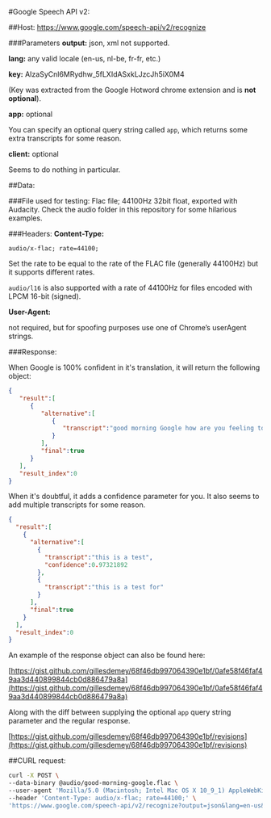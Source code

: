 #Google Speech API v2:

##Host:
https://www.google.com/speech-api/v2/recognize

###Parameters
**output:** json, xml not supported.

**lang:** any valid locale (en-us, nl-be, fr-fr, etc.)

**key:** AIzaSyCnl6MRydhw_5fLXIdASxkLJzcJh5iX0M4

(Key was extracted from the Google Hotword chrome extension and is **not optional**).

**app:** optional

You can specify an optional query string called ```app```, which returns some extra transcripts for some reason.

**client:** optional

Seems to do nothing in particular.

##Data:

###File used for testing:
Flac file; 44100Hz 32bit float, exported with Audacity. Check the audio folder in this repository for some hilarious examples.

###Headers:
**Content-Type:** 

```audio/x-flac; rate=44100;```

Set the rate to be equal to the rate of the FLAC file (generally 44100Hz) but it supports different rates.

```audio/l16``` is also supported with a rate of 44100Hz for files encoded with LPCM 16-bit (signed).

**User-Agent:**

not required, but for spoofing purposes use one of Chrome’s userAgent strings.

###Response:

When Google is 100% confident in it's translation, it will return the following object:

```JSON
{
   "result":[
      {
         "alternative":[
            {
               "transcript":"good morning Google how are you feeling today"
            }
         ],
         "final":true
      }
   ],
   "result_index":0
}
```

When it's doubtful, it adds a confidence parameter for you. It also seems to add multiple transcripts for some reason.

```JSON
{
  "result":[
    {
      "alternative":[
        {
          "transcript":"this is a test",
          "confidence":0.97321892
        },
        {
          "transcript":"this is a test for"
        }
      ],
      "final":true
    }
  ],
  "result_index":0
}
```

An example of the response object can also be found here:

[https://gist.github.com/gillesdemey/68f46db997064390e1bf/0afe58f46faf49aa3d440899844cb0d886479a8a](https://gist.github.com/gillesdemey/68f46db997064390e1bf/0afe58f46faf49aa3d440899844cb0d886479a8a)

Along with the diff between supplying the optional ```app``` query string parameter and the regular response.

[https://gist.github.com/gillesdemey/68f46db997064390e1bf/revisions](https://gist.github.com/gillesdemey/68f46db997064390e1bf/revisions)

##CURL request:

```bash
curl -X POST \
--data-binary @audio/good-morning-google.flac \
--user-agent 'Mozilla/5.0 (Macintosh; Intel Mac OS X 10_9_1) AppleWebKit/537.36 (KHTML, like Gecko) Chrome/33.0.1750.117 Safari/537.36' \
--header 'Content-Type: audio/x-flac; rate=44100;' \
'https://www.google.com/speech-api/v2/recognize?output=json&lang=en-us&key=AIzaSyCnl6MRydhw_5fLXIdASxkLJzcJh5iX0M4'
```

